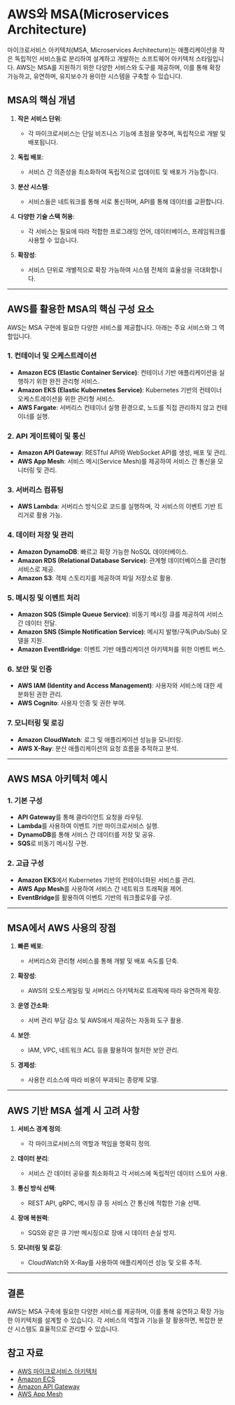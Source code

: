 
# AWS와 MSA(Microservices Architecture)

마이크로서비스 아키텍처(MSA, Microservices Architecture)는 애플리케이션을 작은 독립적인 서비스들로 분리하여 설계하고 개발하는 소프트웨어 아키텍처 스타일입니다. AWS는 MSA를 지원하기 위한 다양한 서비스와 도구를 제공하며, 이를 통해 확장 가능하고, 유연하며, 유지보수가 용이한 시스템을 구축할 수 있습니다.

## MSA의 핵심 개념

1. **작은 서비스 단위**:
    - 각 마이크로서비스는 단일 비즈니스 기능에 초점을 맞추며, 독립적으로 개발 및 배포됩니다.

2. **독립 배포**:
    - 서비스 간 의존성을 최소화하여 독립적으로 업데이트 및 배포가 가능합니다.

3. **분산 시스템**:
    - 서비스들은 네트워크를 통해 서로 통신하며, API를 통해 데이터를 교환합니다.

4. **다양한 기술 스택 허용**:
    - 각 서비스는 필요에 따라 적합한 프로그래밍 언어, 데이터베이스, 프레임워크를 사용할 수 있습니다.

5. **확장성**:
    - 서비스 단위로 개별적으로 확장 가능하여 시스템 전체의 효율성을 극대화합니다.

---

## AWS를 활용한 MSA의 핵심 구성 요소

AWS는 MSA 구현에 필요한 다양한 서비스를 제공합니다. 아래는 주요 서비스와 그 역할입니다.

### 1. **컨테이너 및 오케스트레이션**

- **Amazon ECS (Elastic Container Service)**:
  컨테이너 기반 애플리케이션을 실행하기 위한 완전 관리형 서비스.
- **Amazon EKS (Elastic Kubernetes Service)**:
  Kubernetes 기반의 컨테이너 오케스트레이션을 위한 관리형 서비스.
- **AWS Fargate**:
  서버리스 컨테이너 실행 환경으로, 노드를 직접 관리하지 않고 컨테이너를 실행.

### 2. **API 게이트웨이 및 통신**

- **Amazon API Gateway**:
  RESTful API와 WebSocket API를 생성, 배포 및 관리.
- **AWS App Mesh**:
  서비스 메시(Service Mesh)를 제공하여 서비스 간 통신을 모니터링 및 관리.

### 3. **서버리스 컴퓨팅**

- **AWS Lambda**:
  서버리스 방식으로 코드를 실행하며, 각 서비스의 이벤트 기반 트리거로 활용 가능.

### 4. **데이터 저장 및 관리**

- **Amazon DynamoDB**:
  빠르고 확장 가능한 NoSQL 데이터베이스.
- **Amazon RDS (Relational Database Service)**:
  관계형 데이터베이스를 관리형 서비스로 제공.
- **Amazon S3**:
  객체 스토리지를 제공하여 파일 저장소로 활용.

### 5. **메시징 및 이벤트 처리**

- **Amazon SQS (Simple Queue Service)**:
  비동기 메시징 큐를 제공하여 서비스 간 데이터 전달.
- **Amazon SNS (Simple Notification Service)**:
  메시지 발행/구독(Pub/Sub) 모델을 지원.
- **Amazon EventBridge**:
  이벤트 기반 애플리케이션 아키텍처를 위한 이벤트 버스.

### 6. **보안 및 인증**

- **AWS IAM (Identity and Access Management)**:
  사용자와 서비스에 대한 세분화된 권한 관리.
- **AWS Cognito**:
  사용자 인증 및 권한 부여.

### 7. **모니터링 및 로깅**

- **Amazon CloudWatch**:
  로그 및 애플리케이션 성능을 모니터링.
- **AWS X-Ray**:
  분산 애플리케이션의 요청 흐름을 추적하고 분석.

---

## AWS MSA 아키텍처 예시

### 1. **기본 구성**

- **API Gateway**를 통해 클라이언트 요청을 라우팅.
- **Lambda**를 사용하여 이벤트 기반 마이크로서비스 실행.
- **DynamoDB**를 통해 서비스 간 데이터를 저장 및 공유.
- **SQS**로 비동기 메시징 구현.

### 2. **고급 구성**

- **Amazon EKS**에서 Kubernetes 기반의 컨테이너화된 서비스를 관리.
- **AWS App Mesh**를 사용하여 서비스 간 네트워크 트래픽을 제어.
- **EventBridge**를 활용하여 이벤트 기반의 워크플로우를 구성.

---

## MSA에서 AWS 사용의 장점

1. **빠른 배포**:
    - 서버리스와 관리형 서비스를 통해 개발 및 배포 속도를 단축.

2. **확장성**:
    - AWS의 오토스케일링 및 서버리스 아키텍처로 트래픽에 따라 유연하게 확장.

3. **운영 간소화**:
    - 서버 관리 부담 감소 및 AWS에서 제공하는 자동화 도구 활용.

4. **보안**:
    - IAM, VPC, 네트워크 ACL 등을 활용하여 철저한 보안 관리.

5. **경제성**:
    - 사용한 리소스에 따라 비용이 부과되는 종량제 모델.

---

## AWS 기반 MSA 설계 시 고려 사항

1. **서비스 경계 정의**:
    - 각 마이크로서비스의 역할과 책임을 명확히 정의.

2. **데이터 분리**:
    - 서비스 간 데이터 공유를 최소화하고 각 서비스에 독립적인 데이터 스토어 사용.

3. **통신 방식 선택**:
    - REST API, gRPC, 메시징 큐 등 서비스 간 통신에 적합한 기술 선택.

4. **장애 복원력**:
    - SQS와 같은 큐 기반 메시징으로 장애 시 데이터 손실 방지.

5. **모니터링 및 로깅**:
    - CloudWatch와 X-Ray를 사용하여 애플리케이션 성능 및 오류 추적.

---

## 결론

AWS는 MSA 구축에 필요한 다양한 서비스를 제공하며, 이를 통해 유연하고 확장 가능한 아키텍처를 설계할 수 있습니다. 각 서비스의 역할과 기능을 잘 활용하면, 복잡한 분산 시스템도 효율적으로 관리할 수 있습니다.

## 참고 자료

- [AWS 마이크로서비스 아키텍처](https://aws.amazon.com/microservices/)
- [Amazon ECS](https://aws.amazon.com/ecs/)
- [Amazon API Gateway](https://aws.amazon.com/api-gateway/)
- [AWS App Mesh](https://aws.amazon.com/app-mesh/)
